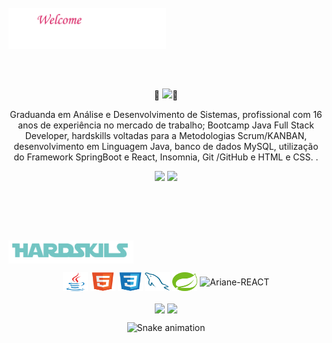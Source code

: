   <div align= "left" ><br>

<img width=50% src="ari_Prancheta 1.png" />

  ##
  
  <br>
  <div aling= "center">
 
<p align="center">👾
    <img src="https://readme-typing-svg.herokuapp.com?font=KronaOne&size=24&color=d92763&center=true&vCenter=true&lines=Code+Like+a+Girl+..."(https://git.io/typing-svg>👾
 </p> 
    

    
 

  </div>
   

           
 <div align="center">
   <p aling= "right">  Graduanda em Análise e Desenvolvimento de Sistemas, profissional com 16 anos de experiência no mercado de trabalho;
Bootcamp Java Full Stack Developer, hardskills voltadas para a Metodologias Scrum/KANBAN, desenvolvimento em Linguagem Java, banco de dados MySQL, utilização do Framework SpringBoot e React, Insomnia, Git /GitHub e HTML e CSS. 
.</p>
    
  <a href="https://www.linkedin.com/in/arianealbuquerque/" target="_blank"><img src="https://img.shields.io/badge/LinkedIn-721881?style=for-the-badge&logo=linkedin&logoColor=white" target="_blank"></a>
    <a href="mailto:contact.nicolasalbuquerque@gmail.com" target="_blank"><img src="https://img.shields.io/badge/Gmail-d92763?style=for-the-badge&logo=gmail&logoColor=white" target="_blank"></a>
</div>
 
 

<br>

##
<br>


 <img align="center" alt="Ariane-Java"  width="200" src="skills_Prancheta 1.png"><br>
  
  
  <div align= "center" 
  <img align="center" alt="Ariane-Java"  width="200" src="skills_Prancheta 1.png">
 
   
  <img align="center" alt="Ariane-Java" height="30" width="40" src="https://raw.githubusercontent.com/devicons/devicon/master/icons/java/java-original.svg">
  <img align="center" alt="Ariane-HTML" height="30" width="40" src="https://raw.githubusercontent.com/devicons/devicon/master/icons/html5/html5-original.svg">
  <img align="center" alt="Ariane-CSS" height="30" width="40" src="https://raw.githubusercontent.com/devicons/devicon/master/icons/css3/css3-original.svg">
  
  <img align="center" alt="Ariane-MYSQL" height="30" width="40" src="https://raw.githubusercontent.com/devicons/devicon/master/icons/mysql/mysql-original.svg">
  <img align="center" alt="Ariane-SPRING" height="30" width="40" src="https://raw.githubusercontent.com/devicons/devicon/master/icons/spring/spring-original.svg">
  <img align="center" alt="Ariane-REACT" height="30" width="40" src="https://cdn.jsdelivr.net/gh/devicons/devicon/icons/react/react-original.svg" />
  <br>

<br>
<div align ="center">
  <img align="center" width="400px" src="https://github-readme-stats.vercel.app/api?username=AriAlbuquerque&show_icons=true,css&layout=compact&theme=radical" />
  <img align= "center" width="425px" src="https://github-readme-stats.vercel.app/api/top-langs/?username=AriAlbuquerque&layout=compact&theme=radical" />

  

  ![Snake animation](https://github.com/NicolasAlbuquerque/NicolasAlbuquerque/blob/output/github-contribution-grid-snake.svg)
  
  
  </div>

 
